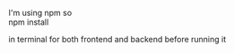 I'm using npm so                  
npm install

in terminal for both frontend and backend
before running it
